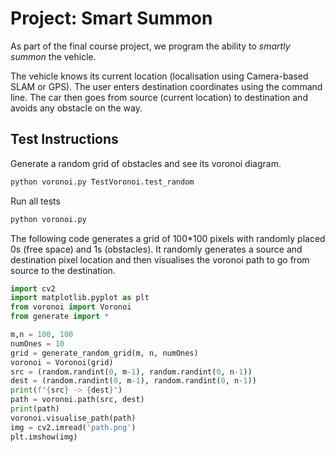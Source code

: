 # Project: Smart Summon

As part of the final course project, we program the ability to _smartly summon_ the vehicle.

The vehicle knows its current location (localisation using Camera-based SLAM or GPS). The user enters destination coordinates using the command line. The car then goes from source (current location) to destination and avoids any obstacle on the way.

## Test Instructions

Generate a random grid of obstacles and see its voronoi diagram.

```python
python voronoi.py TestVoronoi.test_random
```

Run all tests

```python
python voronoi.py
```

The following code generates a grid of 100*100 pixels with randomly placed 0s (free space) and 1s (obstacles). It randomly generates a source and destination pixel location and then visualises the voronoi path to go from source to the destination.
```python
import cv2
import matplotlib.pyplot as plt
from voronoi import Voronoi
from generate import *

m,n = 100, 100
numOnes = 10
grid = generate_random_grid(m, n, numOnes)
voronoi = Voronoi(grid)
src = (random.randint(0, m-1), random.randint(0, n-1))
dest = (random.randint(0, m-1), random.randint(0, n-1))
print(f"{src} -> {dest}")
path = voronoi.path(src, dest)
print(path)
voronoi.visualise_path(path)
img = cv2.imread('path.png')
plt.imshow(img)
```